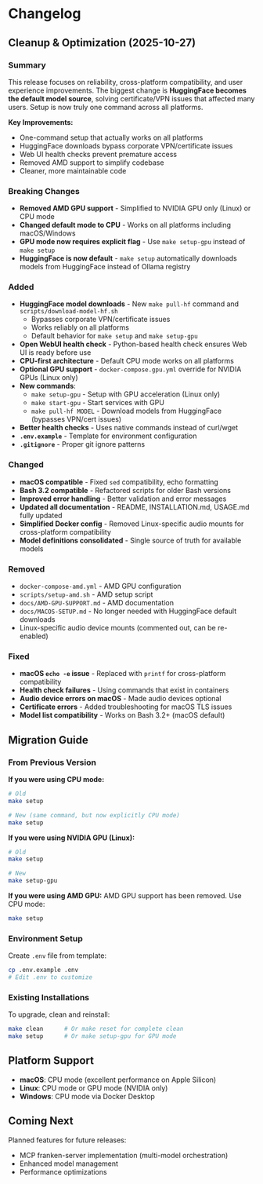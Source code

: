 # Changelog

## Cleanup & Optimization (2025-10-27)

### Summary

This release focuses on reliability, cross-platform compatibility, and user experience improvements. The biggest change is **HuggingFace becomes the default model source**, solving certificate/VPN issues that affected many users. Setup is now truly one command across all platforms.

**Key Improvements:**
- One-command setup that actually works on all platforms
- HuggingFace downloads bypass corporate VPN/certificate issues
- Web UI health checks prevent premature access
- Removed AMD support to simplify codebase
- Cleaner, more maintainable code

### Breaking Changes
- **Removed AMD GPU support** - Simplified to NVIDIA GPU only (Linux) or CPU mode
- **Changed default mode to CPU** - Works on all platforms including macOS/Windows
- **GPU mode now requires explicit flag** - Use `make setup-gpu` instead of `make setup`
- **HuggingFace is now default** - `make setup` automatically downloads models from HuggingFace instead of Ollama registry

### Added
- **HuggingFace model downloads** - New `make pull-hf` command and `scripts/download-model-hf.sh`
  - Bypasses corporate VPN/certificate issues
  - Works reliably on all platforms
  - Default behavior for `make setup` and `make setup-gpu`
- **Open WebUI health check** - Python-based health check ensures Web UI is ready before use
- **CPU-first architecture** - Default CPU mode works on all platforms
- **Optional GPU support** - `docker-compose.gpu.yml` override for NVIDIA GPUs (Linux only)
- **New commands**:
  - `make setup-gpu` - Setup with GPU acceleration (Linux only)
  - `make start-gpu` - Start services with GPU
  - `make pull-hf MODEL` - Download models from HuggingFace (bypasses VPN/cert issues)
- **Better health checks** - Uses native commands instead of curl/wget
- **`.env.example`** - Template for environment configuration
- **`.gitignore`** - Proper git ignore patterns

### Changed
- **macOS compatible** - Fixed `sed` compatibility, echo formatting
- **Bash 3.2 compatible** - Refactored scripts for older Bash versions
- **Improved error handling** - Better validation and error messages
- **Updated all documentation** - README, INSTALLATION.md, USAGE.md fully updated
- **Simplified Docker config** - Removed Linux-specific audio mounts for cross-platform compatibility
- **Model definitions consolidated** - Single source of truth for available models

### Removed
- `docker-compose-amd.yml` - AMD GPU configuration
- `scripts/setup-amd.sh` - AMD setup script
- `docs/AMD-GPU-SUPPORT.md` - AMD documentation
- `docs/MACOS-SETUP.md` - No longer needed with HuggingFace default downloads
- Linux-specific audio device mounts (commented out, can be re-enabled)

### Fixed
- **macOS `echo -e` issue** - Replaced with `printf` for cross-platform compatibility
- **Health check failures** - Using commands that exist in containers
- **Audio device errors on macOS** - Made audio devices optional
- **Certificate errors** - Added troubleshooting for macOS TLS issues
- **Model list compatibility** - Works on Bash 3.2+ (macOS default)

## Migration Guide

### From Previous Version

**If you were using CPU mode:**
```bash
# Old
make setup

# New (same command, but now explicitly CPU mode)
make setup
```

**If you were using NVIDIA GPU (Linux):**
```bash
# Old
make setup

# New
make setup-gpu
```

**If you were using AMD GPU:**
AMD GPU support has been removed. Use CPU mode:
```bash
make setup
```

### Environment Setup
Create `.env` file from template:
```bash
cp .env.example .env
# Edit .env to customize
```

### Existing Installations
To upgrade, clean and reinstall:
```bash
make clean      # Or make reset for complete clean
make setup      # Or make setup-gpu for GPU mode
```

## Platform Support

- **macOS**: CPU mode (excellent performance on Apple Silicon)
- **Linux**: CPU mode or GPU mode (NVIDIA only)
- **Windows**: CPU mode via Docker Desktop

## Coming Next

Planned features for future releases:
- MCP franken-server implementation (multi-model orchestration)
- Enhanced model management
- Performance optimizations
